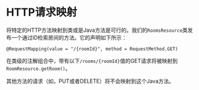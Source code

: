 # HTTP请求映射

将特定的HTTP方法映射到类或是Java方法是可行的。我们的`RoomsResource`类发布一个通过ID检索房间的方法。它的声明如下所示：
```
@RequestMapping(value = "/{roomId}", method = RequestMethod.GET)
```

在类级的注解组合中，带有以下`/rooms/{roomId}`值的GET请求将被映射到`RoomResource.getRoom()`。

其他方法的请求（如，PUT或者DELETE）将不会映射到这个Java方法。